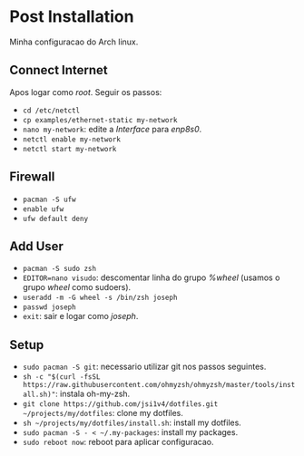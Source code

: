 # Post Installation

Minha configuracao do Arch linux.

## Connect Internet

Apos logar como _root_. Seguir os passos:

- `cd /etc/netctl`
- `cp examples/ethernet-static my-network`
- `nano my-network`: edite a _Interface_ para _enp8s0_.
- `netctl enable my-network`
- `netctl start my-network`

## Firewall

- `pacman -S ufw`
- `enable ufw`
- `ufw default deny`

## Add User

- `pacman -S sudo zsh`
- `EDITOR=nano visudo`: descomentar linha do grupo _%wheel_ (usamos o grupo _wheel_ como sudoers).
- `useradd -m -G wheel -s /bin/zsh joseph`
- `passwd joseph`
- `exit`: sair e logar como _joseph_.

## Setup

- `sudo pacman -S git`: necessario utilizar git nos passos seguintes.
- `sh -c "$(curl -fsSL https://raw.githubusercontent.com/ohmyzsh/ohmyzsh/master/tools/install.sh)"`: instala oh-my-zsh.
- `git clone https://github.com/jsi1v4/dotfiles.git ~/projects/my/dotfiles`: clone my dotfiles.
- `sh ~/projects/my/dotfiles/install.sh`: install my dotfiles.
- `sudo pacman -S - < ~/.my-packages`: install my packages.
- `sudo reboot now`: reboot para aplicar configuracao.

